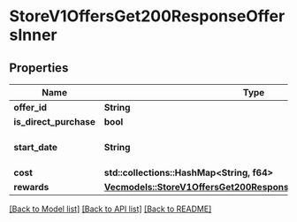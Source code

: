 # StoreV1OffersGet200ResponseOffersInner

## Properties

Name | Type | Description | Notes
------------ | ------------- | ------------- | -------------
**offer_id** | **String** |  | 
**is_direct_purchase** | **bool** |  | 
**start_date** | **String** | Date in ISO 8601 format | 
**cost** | **std::collections::HashMap<String, f64>** |  | 
**rewards** | [**Vec<models::StoreV1OffersGet200ResponseOffersInnerRewardsInner>**](_store_v1_offers__get_200_response_Offers_inner_Rewards_inner.md) |  | 

[[Back to Model list]](../README.md#documentation-for-models) [[Back to API list]](../README.md#documentation-for-api-endpoints) [[Back to README]](../README.md)


